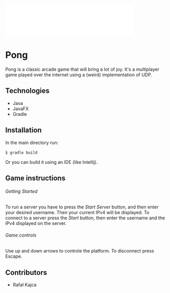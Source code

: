 ![Pong](/src/main/resources/graphics/title.png)

# Pong

Pong is a classic arcade game that will bring a lot of joy.
It's a multiplayer game played over the internet using a (weird)
implementation of UDP.


## Technologies
 - Java
 - JavaFX
 - Gradle

## Installation

In the main directory run:
```
$ gradle build
```
Or you can build it using an IDE (like Intellij).

## Game instructions

 ###### Getting Started
 To run a server you have to press the *Start Server* button, and then enter your desired username.
 Then your current IPv4 will be displayed.
 To connect to a server press the *Start* button, then enter the username and the IPv4 displayed on the server.
 
 ###### Game controls
 Use up and down arrows to controle the platform.
 To disconnect press Escape.

## Contributors
- Rafał Kajca
